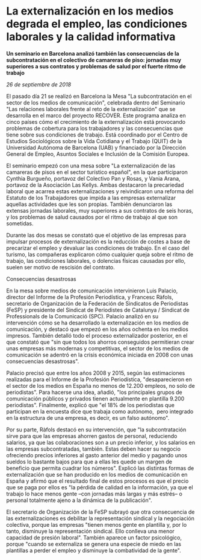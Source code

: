 # La externalización en los medios degrada el empleo, las condiciones laborales y la calidad informativa

**Un seminario en Barcelona analizó también las consecuencias de la subcontratación en el colectivo de camareras de piso: jornadas muy superiores a sus contratos y problemas de salud por el fuerte ritmo de trabajo**

*26 de septiembre de 2018*

El pasado día 21 se realizó en Barcelona la Mesa "La subcontratación en el sector de los medios de comunicación", celebrada dentro del Seminario "Las relaciones laborales frente al reto de la externalización" que se desarrolla en el marco del proyecto RECOVER. Este programa analiza en cinco países cómo el crecimiento de la externalización está provocando problemas de cobertura para los trabajadores y las consecuencias que tiene sobre sus condiciones de trabajo. Está coordinado por el Centro de Estudios Sociológicos sobre la Vida Cotidiana y el Trabajo (QUIT) de la Universidad Autónoma de Barcelona (UAB) y financiado por la Dirección General de Empleo, Asuntos Sociales e Inclusión de la Comisión Europea.

El seminario empezó con una mesa sobre "La externalización de las camareras de pisos en el sector turístico español", en la que participaron Cynthia Burgueño, portavoz del Colectivo Pan y Rosas, y Vania Arana, portavoz de la Asociación Las Kellys. Ambas destacaron la precariedad laboral que acarrea estas externalizaciones y reivindicaron una reforma del Estatuto de los Trabajadores que impida a las empresas externalizar aquellas actividades que les son propias. También denunciaron las extensas jornadas laborales, muy superiores a sus contratos de seis horas, y los problemas de salud causados por el ritmo de trabajo al que son sometidas.

Durante las dos mesas se constató que el objetivo de las empresas para impulsar procesos de externalización es la reducción de costes a base de precarizar el empleo y devaluar las condiciones de trabajo. En el caso del turismo, las compañeras explicaron cómo cualquier queja sobre el ritmo de trabajo, las condiciones laborales, o dolencias físicas causadas por ello, suelen ser motivo de rescisión del contrato.

Consecuencias desastrosas

En la mesa sobre medios de comunicación intervinieron Luis Palacio, director del Informe de la Profesión Periodística, y Francesc Ràfols, secretario de Organización de la Federación de Sindicatos de Periodistas (FeSP) y presidente del Sindicat de Periodistes de Catalunya / Sindicat de Professionals de la Comunicació (SPC). Palacio analizó en su intervención cómo se ha desarrollado la externalización en los medios de comunicación, y destacó que empezó en los años ochenta en los medios impresos. También detalló todo el proceso externalizador posterior, en el que constató que "sin que todos los ahorros conseguidos permitieran crear unas empresas más modernas y competitivas, el sector de los medios de comunicación se adentró en la crisis económica iniciada en 2008 con unas consecuencias desastrosas".

Palacio precisó que entre los años 2008 y 2015, según las estimaciones realizadas para el Informe de la Profesión Periodística, "desaparecieron en el sector de los medios en España no menos de 12.200 empleos, no solo de periodistas". Para hacerse una idea, añadió, "los principales grupos de comunicación públicos y privados tienen actualmente en plantilla 9.200 periodistas". Finalmente, explicó que "el 18% de los periodistas que participan en la encuesta dice que trabaja como autónomo,  pero integrado en la estructura de una empresa, es decir, es un falso autónomo".

Por su parte, Ràfols destacó en su intervención, que "la subcontratación sirve para que las empresas ahorren gastos de personal, reduciendo salarios, ya que las colaboraciones son a un precio inferior, y los salarios en las empresas subcontratadas, también. Estas deben hacer su negocio ofreciendo precios inferiores al gasto anterior del medio y pagando unos sueldos lo bastante bajos para que a ellas les quede un margen de beneficio que permita cuadrar los números". Explicó las distintas formas de externalización que se han producido en los medios de comunicación en España y afirmó que el resultado final de estos procesos es que el precio que se paga por ellos es "la pérdida de calidad en la información, ya que el trabajo lo hace menos gente –con jornadas más largas y más estrés– o personal totalmente ajeno a la dinámica de la publicación".

El secretario de Organización de la FeSP subrayó que otra consecuencia de las externalizaciones es debilitar la representación sindical y la negociación colectiva, porque las empresas "tienen menos gente en plantilla y, por lo tanto, disminuye la representación sindical. Ello conlleva una menor capacidad de presión laboral". También aparece un factor psicológico, porque "cuando se externaliza se genera una especie de miedo en las plantillas a perder el empleo y disminuye la combatividad de la gente".
